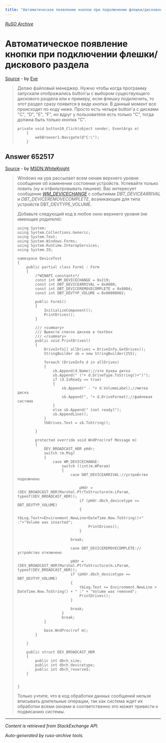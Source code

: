 ```yaml
---
title: "Автоматическое появление кнопки при подключении флешки/дискового раздела"
---
```

<p><i><a href="https://github.com/MSDN-WhiteKnight/ruso-archive/">RuSO Archive</a></i></p>
<h1>Автоматическое появление кнопки при подключении флешки/дискового раздела</h1>
<p><a href="https://ru.stackoverflow.com/questions/650094/%d0%90%d0%b2%d1%82%d0%be%d0%bc%d0%b0%d1%82%d0%b8%d1%87%d0%b5%d1%81%d0%ba%d0%be%d0%b5-%d0%bf%d0%be%d1%8f%d0%b2%d0%bb%d0%b5%d0%bd%d0%b8%d0%b5-%d0%ba%d0%bd%d0%be%d0%bf%d0%ba%d0%b8-%d0%bf%d1%80%d0%b8-%d0%bf%d0%be%d0%b4%d0%ba%d0%bb%d1%8e%d1%87%d0%b5%d0%bd%d0%b8%d0%b8-%d1%84%d0%bb%d0%b5%d1%88%d0%ba%d0%b8-%d0%b4%d0%b8%d1%81%d0%ba%d0%be%d0%b2%d0%be%d0%b3%d0%be-%d1%80%d0%b0%d0%b7%d0%b4%d0%b5%d0%bb%d0%b0">Source</a> - by <a href="https://ru.stackoverflow.com/users/239799/eve">Eve</a></p>
<blockquote>
<p>Делаю файловый менеджер. Нужно чтобы когда программу запускали отображались button'ы с выбором существующего дискового раздела или к примеру, если флешку подключить, то этот раздел сразу появится в виде кнопки. В данный момент все происходит по коду ниже. Просто есть четыре button'а с дисками "C", "D", "E", "F", но вдруг у пользователя есть только "C", тогда должна быть только кнопка "C".</p>

<pre><code>private void button10_Click(object sender, EventArgs e)
    {
        webBrowser1.Navigate(@"C:\");
    }
</code></pre>

</blockquote>
<h2>Answer 652517</h2>
<p><a href="https://ru.stackoverflow.com/a/652517/">Source</a> - by <a href="https://ru.stackoverflow.com/users/240512/msdn-whiteknight">MSDN.WhiteKnight</a></p>
<blockquote>
<p>Windows на ура рассылает всем окнам верхнего уровня сообщения об изменении состоянии устройств. Успевайте только ловить (ну и отфильтровывать лишнее). Вас интересует сообщение <em><a href="https://msdn.microsoft.com/en-us/library/aa363480(v=vs.85).aspx" rel="nofollow noreferrer">WM_DEVICECHANGE</a></em> с событиями <em>DBT_DEVICEARRIVAL</em> и <em>DBT_DEVICEREMOVECOMPLETE</em>, возникающее для типа устройств DBT_DEVTYPE_VOLUME. </p>

<p>Добавьте следующий код в любое окно верхнего уровня (не имеющее родителя):</p>

<pre><code>using System;
using System.Collections.Generic;
using System.Text;
using System.Windows.Forms;
using System.Runtime.InteropServices;
using System.IO;

namespace DeviceTest
{
    public partial class Form1 : Form
    {
        /*WINAPI constants*/
        const int WM_DEVICECHANGE = 0x219;
        const int DBT_DEVICEARRIVAL = 0x8000;
        const int DBT_DEVICEREMOVECOMPLETE = 0x8004;
        const int DBT_DEVTYP_VOLUME = 0x00000002;

        public Form1()
        {
            InitializeComponent();
            PrintDrives();
        }

        /// &lt;summary&gt;
        /// Вывести список дисков в textbox
        /// &lt;/summary&gt;
        public void PrintDrives()
        {
            DriveInfo[] allDrives = DriveInfo.GetDrives();
            StringBuilder sb = new StringBuilder(255);

            foreach (DriveInfo d in allDrives)
            {
                sb.Append(d.Name);//это буква диска
                sb.Append(" ("+ d.DriveType.ToString()+")");
                if (d.IsReady == true)
                {
                    sb.Append(" - "+ d.VolumeLabel);//метка диска
                    sb.Append(", "+ d.DriveFormat);//файловая система
                }
                else sb.Append(" [not ready]");
                sb.AppendLine();
            }
            tbDrives.Text = sb.ToString();

        }

        protected override void WndProc(ref Message m)
        {
            DEV_BROADCAST_HDR pHdr;
            switch (m.Msg)
            {
                case WM_DEVICECHANGE: 
                    switch ((int)m.WParam)
                    {
                        case DBT_DEVICEARRIVAL://устройство подключено

                            pHdr = (DEV_BROADCAST_HDR)Marshal.PtrToStructure(m.LParam, typeof(DEV_BROADCAST_HDR));
                            if (pHdr.dbch_devicetype == DBT_DEVTYP_VOLUME)
                            {
                                tbLog.Text+=Environment.NewLine+DateTime.Now.ToString()+" :"+"Volume was inserted";
                                PrintDrives();
                            }

                        break;

                        case DBT_DEVICEREMOVECOMPLETE://устройство отключено

                        pHdr = (DEV_BROADCAST_HDR)Marshal.PtrToStructure(m.LParam, typeof(DEV_BROADCAST_HDR));
                        if (pHdr.dbch_devicetype == DBT_DEVTYP_VOLUME)
                        {
                            tbLog.Text += Environment.NewLine + DateTime.Now.ToString() + " :" + "Volume was removed";
                            PrintDrives();
                        }

                        break;
                    }
                    break;
            }

            base.WndProc(ref m);            
        }   

    }

    public struct DEV_BROADCAST_HDR
    {
        public int dbch_size;
        public int dbch_devicetype;
        public int dbch_reserved;
    }


}
</code></pre>

<p>Только учтите, что в код обработки данных сообщений нельзя вписывать длительные операции, так как система ждет их обработки всеми окнами и соответственно это может привести к подвисанию системы.</p>

</blockquote>
<hr/>
<p><i>Content is retrieved from StackExchange API. </i></p>
<p><i>Auto-generated by ruso-archive tools. </i></p>
